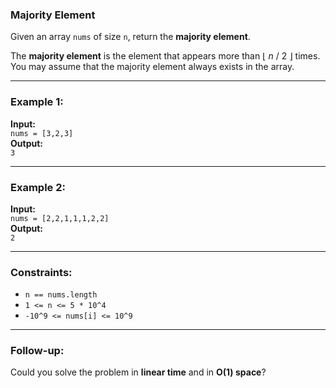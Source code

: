 ### Majority Element

Given an array `nums` of size `n`, return the **majority element**.

The **majority element** is the element that appears more than ⌊ *n* / 2 ⌋ times.  
You may assume that the majority element always exists in the array.

---

### Example 1:

**Input:**  
`nums = [3,2,3]`  
**Output:**  
`3`

---

### Example 2:

**Input:**  
`nums = [2,2,1,1,1,2,2]`  
**Output:**  
`2`

---

### Constraints:

- `n == nums.length`
- `1 <= n <= 5 * 10^4`
- `-10^9 <= nums[i] <= 10^9`

---

### Follow-up:

Could you solve the problem in **linear time** and in **O(1) space**?